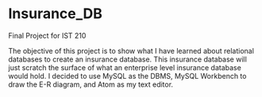 # Insurance_DB
Final Project for IST 210

The objective of this project is to show what I have learned about relational databases to create an insurance database. This insurance database will just scratch the surface of what an enterprise level insurance database would hold. I decided to use MySQL as the DBMS, MySQL Workbench to draw the E-R diagram, and Atom as my text editor.
